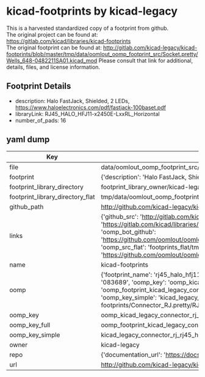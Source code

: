 # kicad-footprints by kicad-legacy  
This is a harvested standardized copy of a footprint from github.  
The original project can be found at:  
https://gitlab.com/kicad/libraries/kicad-footprints  
The original footprint can be found at:
http://gitlab.com/kicad-legacy/kicad-footprints/blob/master/tmp/data/oomlout_oomp_footprint_src/Socket.pretty/Wells_648-0482211SA01.kicad_mod
Please consult that link for additional, details, files, and license information.  
## Footprint Details
* description: Halo FastJack, Shielded, 2 LEDs, https://www.haloelectronics.com/pdf/fastjack-100baset.pdf  
* libraryLink: RJ45_HALO_HFJ11-x2450E-LxxRL_Horizontal  
* number_of_pads: 16  
## yaml dump  
| Key | Value |  
| --- | --- |  
| file | data/oomlout_oomp_footprint_src/kicad-footprints/Connector_RJ.pretty/RJ45_HALO_HFJ11-x2450E-LxxRL_Horizontal.kicad_mod |  
| footprint | {'description': 'Halo FastJack, Shielded, 2 LEDs, https://www.haloelectronics.com/pdf/fastjack-100baset.pdf', 'libraryLink': 'RJ45_HALO_HFJ11-x2450E-LxxRL_Horizontal', 'number_of_pads': 16} |  
| footprint_library_directory | footprint_library_owner/kicad-legacy_kicad-footprints |  
| footprint_library_directory_flat | tmp/data/oomlout_oomp_footprint_src/footprints_flat/kicad_legacy_connector_rj_rj45_halo_hfj11_x2450e_lxxrl_horizontal/working |  
| github_path | http://github.com/kicad-legacy/kicad-footprints/blob/master/tmp/data/oomlout_oomp_footprint_src/Connector_RJ.pretty/RJ45_HALO_HFJ11-x2450E-LxxRL_Horizontal.kicad_mod |  
| links | {'github_src': 'http://gitlab.com/kicad-legacy/kicad-footprints/blob/master/tmp/data/oomlout_oomp_footprint_src/Socket.pretty/Wells_648-0482211SA01.kicad_mod', 'github_src_repo': 'https://gitlab.com/kicad/libraries/kicad-footprints', 'oomp_bot': 'tmp/data/oomlout_oomp_footprint_src/footprints/kicad_legacy_connector_rj_rj45_halo_hfj11_x2450e_lxxrl_horizontal/working', 'oomp_bot_github': 'https://github.com/oomlout/oomlout_oomp_footprint_bot/tree/main/tmp/data/oomlout_oomp_footprint_src/footprints/kicad_legacy_connector_rj_rj45_halo_hfj11_x2450e_lxxrl_horizontal/working', 'oomp_src_flat': 'footprints_flat/tmp/data/oomlout_oomp_footprint_src/footprints_flat/kicad_legacy_connector_rj_rj45_halo_hfj11_x2450e_lxxrl_horizontal/working', 'oomp_src_flat_github': 'https://github.com/oomlout/oomlout_oomp_footprint_src/tree/main/tmp/data/oomlout_oomp_footprint_src/footprints_flat/kicad_legacy_connector_rj_rj45_halo_hfj11_x2450e_lxxrl_horizontal/working'} |  
| name | kicad-footprints |  
| oomp | {'footprint_name': 'rj45_halo_hfj11_x2450e_lxxrl_horizontal', 'library_name': 'connector_rj', 'md5': '083689e4f9088329a21950401b1ce22d', 'md5_10': '083689e4f9', 'md5_5': '08368', 'md5_6': '083689', 'oomp_key': 'oomp_kicad_legacy_connector_rj_rj45_halo_hfj11_x2450e_lxxrl_horizontal', 'oomp_key_extra': 'oomp_footprint_kicad_legacy_connector_rj_rj45_halo_hfj11_x2450e_lxxrl_horizontal', 'oomp_key_full': 'oomp_footprint_kicad_legacy_connector_rj_rj45_halo_hfj11_x2450e_lxxrl_horizontal_083689', 'oomp_key_simple': 'kicad_legacy_connector_rj_rj45_halo_hfj11_x2450e_lxxrl_horizontal', 'original_filename': 'data/oomlout_oomp_footprint_src/kicad-footprints/Connector_RJ.pretty/RJ45_HALO_HFJ11-x2450E-LxxRL_Horizontal.kicad_mod', 'owner_name': 'kicad_legacy'} |  
| oomp_key | oomp_kicad_legacy_connector_rj_rj45_halo_hfj11_x2450e_lxxrl_horizontal |  
| oomp_key_full | oomp_footprint_kicad_legacy_connector_rj_rj45_halo_hfj11_x2450e_lxxrl_horizontal |  
| oomp_key_simple | kicad_legacy_connector_rj_rj45_halo_hfj11_x2450e_lxxrl_horizontal |  
| owner | kicad-legacy |  
| repo | {'documentation_url': 'https://docs.github.com/rest/repos/repos#get-a-repository', 'message': 'Not Found'} |  
| url | http://github.com/kicad-legacy/kicad-footprints |  

